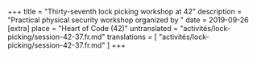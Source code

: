 +++
title = "Thirty-seventh lock picking workshop at 42"
description = "Practical physical security workshop organized by "
date = 2019-09-26
[extra]
place = "Heart of Code (42)"
untranslated = "activités/lock-picking/session-42-37.fr.md"
translations = [
    "activités/lock-picking/session-42-37.fr.md"
]
+++
